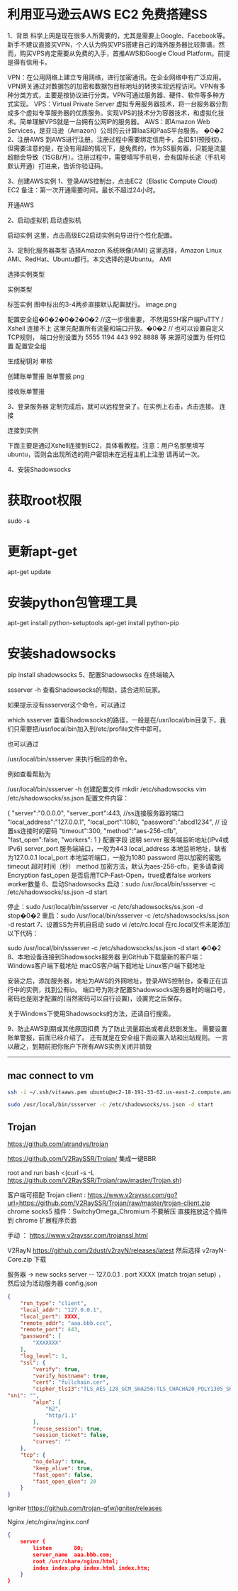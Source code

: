 # 利用亚马逊云AWS EC2 免费搭建SS

1、背景
科学上网是现在很多人所需要的，尤其是需要上Google、Facebook等。新手不建议直接买VPN，个人认为购买VPS搭建自己的海外服务器比较靠谱。然而，购买VPS肯定需要从免费的入手，首推AWS和Google Cloud Platform。前提是得有信用卡。

VPN：在公用网络上建立专用网络，进行加密通讯。在企业网络中有广泛应用。VPN网关通过对数据包的加密和数据包目标地址的转换实现远程访问。VPN有多种分类方式，主要是按协议进行分类。VPN可通过服务器、硬件、软件等多种方式实现。
VPS：Virtual Private Server 虚拟专用服务器技术，将一台服务器分割成多个虚拟专享服务器的优质服务。实现VPS的技术分为容器技术，和虚拟化技术。简单理解VPS就是一台拥有公网IP的服务器。
AWS：即Amazon Web Services，是亚马逊（Amazon）公司的云计算IaaS和PaaS平台服务。
�0�2
2、注册AWS
到AWS进行注册。注册过程中需要绑定信用卡，会扣$1(预授权)。但需要注意的是，在没有用超的情况下，是免费的，作为SS服务器，只能是流量超额会导致（15GB/月）。注册过程中，需要填写手机号，会有国际长途（手机号默认开通）打进来，告诉你验证码。

3、创建AWS实例
1、登录AWS控制台，点击EC2（Elastic Compute Cloud）
EC2
备注：第一次开通需要时间，最长不超过24小时。

开通AWS

2、启动虚拟机
启动虚拟机

启动实例
这里，点击高级EC2启动实例向导进行个性化配置。

3、定制化服务器类型
选择Amazon 系统映像(AMI)
这里选择，Amazon Linux AMI、RedHat、Ubuntu都行。本文选择的是Ubuntu。
AMI

选择实例类型

实例类型

标签实例
图中标出的3-4两步直接默认配置就行。
image.png

配置安全组�0�2�0�2�0�2 //这一步很重要， 不然用SSH客户端PuTTY / Xshell 连接不上
这里先配置所有流量和端口开放。�0�2 // 也可以设置自定义TCP规则， 端口分别设置为 5555 1194 443 992 8888 等 来源可设置为 任何位置
配置安全组

生成秘钥对
审核

创建账单警报
账单警报.png

接收账单警报

3、登录服务器
定制完成后，就可以远程登录了。在实例上右击，点击连接。
连接

连接到实例

下面主要是通过Xshell连接到EC2，具体看教程。注意：用户名那里填写ubuntu，否则会出现所选的用户密钥未在远程主机上注册 请再试一次。

4、安装Shadowsocks
# 获取root权限
sudo -s
# 更新apt-get
apt-get update
# 安装python包管理工具
apt-get install python-setuptools
apt-get install python-pip
# 安装shadowsocks
pip install shadowsocks
5、配置Shadowsocks
在终端输入

ssserver -h
查看Shadowsocks的帮助，适合进阶玩家。

如果提示没有ssserver这个命令，可以通过

which ssserver
查看Shadowsocks的路径，一般是在/usr/local/bin目录下，我们只需要把/usr/local/bin加入到/etc/profile文件中即可。

也可以通过

/usr/local/bin/ssserver
来执行相应的命令。

例如查看帮助为

/usr/local/bin/ssserver -h
创建配置文件
mkdir /etc/shadowsocks
vim /etc/shadowsocks/ss.json
配置文件内容：

{
    "server":"0.0.0.0",
    "server_port":443, //ss连接服务器的端口
    "local_address":"127.0.0.1",
    "local_port":1080,
    "password":"abcd1234", // 设置ss连接时的密码
    "timeout":300,
    "method":"aes-256-cfb",
    "fast_open":false,
    "workers": 1
}
配置字段	说明
server	服务端监听地址(IPv4或IPv6)
server_port	服务端端口，一般为443
local_address	本地监听地址，缺省为127.0.0.1
local_port	本地监听端口，一般为1080
password	用以加密的密匙
timeout	超时时间（秒）
method	加密方法，默认为aes-256-cfb，更多请查阅Encryption
fast_open	是否启用TCP-Fast-Open，true或者false
workers	worker数量
6、启动Shadowsocks
启动：sudo /usr/local/bin/ssserver -c /etc/shadowsocks/ss.json -d start

停止：sudo /usr/local/bin/ssserver -c /etc/shadowsocks/ss.json -d stop�0�2
重启：sudo /usr/local/bin/ssserver -c /etc/shadowsocks/ss.json -d restart
7、设置SS为开机自启动
sudo vi /etc/rc.local
在rc.local文件末尾添加以下代码：

sudo /usr/local/bin/ssserver -c /etc/shadowsocks/ss.json -d start
�0�2
8、本地设备连接到Shadowsocks服务器
到GitHub下载最新的客户端：
Windows客户端下载地址
macOS客户端下载地址
Linux客户端下载地址

安装之后，添加服务器，地址为AWS的外网地址，登录AWS控制台，查看正在运行中的实例，找到公有ip。 端口号为刚才配置Shadowsocks服务器时的端口号，密码也是刚才配置的(当然密码可以自行设置)，设置完之后保存。

关于Windows下使用Shadowsocks的方法，还请自行搜索。

9、防止AWS到期或其他原因扣费
为了防止流量超出或者此悲剧发生。
需要设置账单警报，前面已经介绍了。
还有就是在安全组下面设置入站和出站规则。
一言以蔽之，到期前把你账户下所有AWS实例关闭并销毁

***

## mac connect to vm
```sh
ssh -i ~/.ssh/vitaaws.pem ubuntu@ec2-18-191-33-62.us-east-2.compute.amazonaws.com

sudo /usr/local/bin/ssserver -c /etc/shadowsocks/ss.json -d start
```

## Trojan
https://github.com/atrandys/trojan

https://github.com/V2RaySSR/Trojan/ 集成一键BBR

root and run
bash <(curl -s -L https://github.com/V2RaySSR/Trojan/raw/master/Trojan.sh)


客户端可搭配 
Trojan client : https://www.v2rayssr.com/go?url=https://github.com/V2RaySSR/Trojan/raw/master/trojan-client.zip
chrome socks5 插件：SwitchyOmega_Chromium 不要解压 直接拖放这个插件到 chrome 扩展程序页面

手动 ： https://www.v2rayssr.com/trojanssl.html

V2RayN
https://github.com/2dust/v2rayN/releases/latest
然后选择 v2rayN-Core.zip 下载

服务器 ->  new socks server -- 127.0.0.1 . port XXXX (match trojan setup) ， 然后设为活动服务器
config.json
```json
{
    "run_type": "client",
    "local_addr": "127.0.0.1",
    "local_port": XXXX,
    "remote_addr": "aaa.bbb.ccc",
    "remote_port": 443,
    "password": [
        "XXXXXXX"
    ],
    "log_level": 1,
    "ssl": {
        "verify": true,
        "verify_hostname": true,
        "cert": "fullchain.cer",
        "cipher_tls13":"TLS_AES_128_GCM_SHA256:TLS_CHACHA20_POLY1305_SHA256:TLS_AES_256_GCM_SHA384",
"sni": "",
        "alpn": [
            "h2",
            "http/1.1"
        ],
        "reuse_session": true,
        "session_ticket": false,
        "curves": ""
    },
    "tcp": {
        "no_delay": true,
        "keep_alive": true,
        "fast_open": false,
        "fast_open_qlen": 20
    }
}
```

Igniter
https://github.com/trojan-gfw/igniter/releases

Nginx
/etc/nginx/nginx.conf
```json
{
    server {
        listen       80;
        server_name  aaa.bbb.com;
        root /usr/share/nginx/html;
        index index.php index.html index.htm;
    }
}
```
